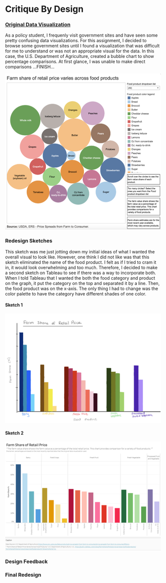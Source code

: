 # Critique By Design
### [Original Data Visualization](https://public.tableau.com/views/Farmshareofretailpricevariesacrossfoodproducts/Farmshareofretailpricevariesacrossfoodproducts?:embed=y&:display_count=n&:origin=viz_share_link)

As a policy student, I frequenly visit government sites and have seen some pretty confusing data visualizations. For this assignment, I decided to browse some government sites until I found a visualization that was difficult for me to understand or was not an appropriate visual for the data. In this case, the U.S. Department of Agriculture, created a bubble chart to show percentage comparisons. At first glance, I was unable to make direct comparisons ...FINISH...

![Original Visual from The U.S. Department of Agriculture](https://github.com/katherinerstancil/stancil-portfolio/blob/main/Original.png)

### Redesign Sketches
This sketch was me just jotting down my initial ideas of what I wanted the overall visual to look like. However, one think I did not like was that this sketch eliminated the name of the food product. I felt as if I tried to cram it in, it would look overwhelming and too much. Therefore, I decided to make a second sketch on Tableau to see if there was a way to incorporate both. When I told Tableau that I wanted the both the food category and product on the graph, it put the category on the top and separated it by a line. Then, the food product was on the x-axis. The only thing I had to change was the color palette to have the category have different shades of one color.
#### Sketch 1
![Sketch #1](https://github.com/katherinerstancil/stancil-portfolio/blob/main/Sketch%201.png)
#### Sketch 2
![Sketch #2](https://github.com/katherinerstancil/stancil-portfolio/blob/main/Sketch%202.png)

### Design Feedback

### Final Redesign
